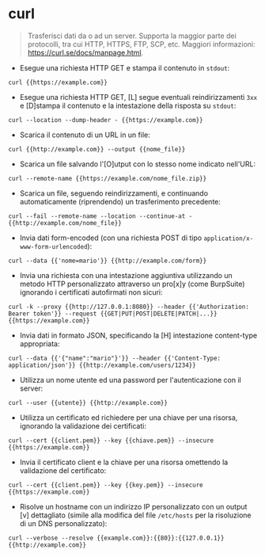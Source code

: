 # curl

> Trasferisci dati da o ad un server.
> Supporta la maggior parte dei protocolli, tra cui HTTP, HTTPS, FTP, SCP, etc.
> Maggiori informazioni: <https://curl.se/docs/manpage.html>.

- Esegue una richiesta HTTP GET e stampa il contenuto in `stdout`:

`curl {{https://example.com}}`

- Esegue una richiesta HTTP GET, [L] segue eventuali reindirizzamenti `3xx` e [D]stampa il contenuto e la intestazione della risposta su `stdout`:

`curl --location --dump-header - {{https://example.com}}`

- Scarica il contenuto di un URL in un file:

`curl {{http://example.com}} --output {{nome_file}}`

- Scarica un file salvando l'[O]utput con lo stesso nome indicato nell'URL:

`curl --remote-name {{https://example.com/nome_file.zip}}`

- Scarica un file, seguendo reindirizzamenti, e continuando automaticamente (riprendendo) un trasferimento precedente:

`curl --fail --remote-name --location --continue-at - {{http://example.com/nome_file}}`

- Invia dati form-encoded (con una richiesta POST di tipo `application/x-www-form-urlencoded`):

`curl --data {{'nome=mario'}} {{http://example.com/form}}`

- Invia una richiesta con una intestazione aggiuntiva utilizzando un metodo HTTP personalizzato attraverso un pro[x]y (come BurpSuite) ignorando i certificati autofirmati non sicuri:

`curl -k --proxy {{http://127.0.0.1:8080}} --header {{'Authorization: Bearer token'}} --request {{GET|PUT|POST|DELETE|PATCH|...}} {{https://example.com}}`

- Invia dati in formato JSON, specificando la [H] intestazione content-type appropriata:

`curl --data {{'{"name":"mario"}'}} --header {{'Content-Type: application/json'}} {{http://example.com/users/1234}}`

- Utilizza un nome utente ed una password per l'autenticazione con il server:

`curl --user {{utente}} {{http://example.com}}`

- Utilizza un certificato ed richiedere per una chiave per una risorsa, ignorando la validazione dei certificati:

`curl --cert {{client.pem}} --key {{chiave.pem}} --insecure {{https://example.com}}`

- Invia il certificato client e la chiave per una risorsa omettendo la validazione del certificato:

`curl --cert {{client.pem}} --key {{key.pem}} --insecure {{https://example.com}}`

- Risolve un hostname con un indirizzo IP personalizzato con un output [v] dettagliato (simile alla modifica del file `/etc/hosts` per la risoluzione di un DNS personalizzato):

`curl --verbose --resolve {{example.com}}:{{80}}:{{127.0.0.1}} {{http://example.com}}`
